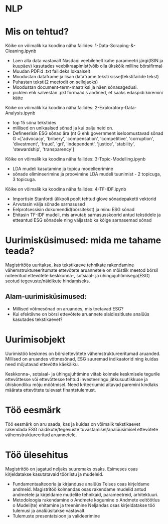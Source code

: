 # NLP

# Mis on tehtud?
Kõike on võimalik ka koodina näha failides: 1-Data-Scraping-&-Cleaning.ipynb
- Laen alla data vastavalt Nasdaqi veebilehelt kahe parameetri järgi(ISIN ja kuupäev) kasutades veebikraapimist(võib olla ükskõik milline börsifirma)
- Muudan PDFid .txt failideks lokaalselt
- Moodustan dataframe ja lisan dataframe teksti sisse(tekstifailide tekst)
- Puhastan teksti(2 meetodit on sellejaoks)
- Moodustan document-term-maatriksi ja näen sõnasagedusi.
- picklen ehk salvestan .pkl formaadis andmed, et saaks edaspidi kiiremini kätte

Kõike on võimalik ka koodina näha failides: 2-Exploratory-Data-Analysis.ipynb

- top 15 sõna tekstides
- millised on unikaalsed sõnad ja kui palju neid on.
- Defineerisin ESG sõnad ära (nt G ehk government iseloomustavad sõnad G =['advocacy', 'bribery', 'compensation', 'competitive', 'corruption', 'divestment', 'fraud', 'gri', 'independent', 'justice', 'stability', 'stewardship', 'transparency']

Kõike on võimalik ka koodina näha failides: 3-Topic-Modelling.ipynb

- LDA mudeli kasutamine ja topicu modelleerimine
- sõnade elimineerimine ja proovimine LDA mudeli tuunimist - 2 topicuga, 3 topicuga.

Kõike on võimalik ka koodina näha failides: 4-TF-IDF.ipynb

- Importisin Stanfordi ülikooli poolt tehtud glove sõnadepaketti vektorid
- Arvutasin välja sõnade sarnasused
- Eelprotsessisin dokumendid(börsitekst) ja minu ESG sõnad
- Ehitasin TF-IDF mudeli, mis arvutab sarnasusskoorid antud tekstidele ja etteantud ESG sõnadele ning väljastab ka kõige sarnasemad sõnad

# Uurimisküsimused: mida me tahame teada?
Magistritöös uuritakse, kas tekstikaeve tehnikate rakendamine vähemstruktureeritumate
ettevõtete aruannetele on mõistlik meetod börsil noteeritud ettevõtete keskkonna-,
sotsiaal- ja ühingujuhtimisega(ESG) seotud tegevuste/näidikute hindamiseks.
## Alam-uurimisküsimused:
- Millised võtmesõnad on aruandes, mis toetavad ESG?
- Kui efektiivne on börsi ettevõtete aruannete slaidiesitluste analüüs kasutades
tekstikaevet?
# Uurimisobjekt
Uurimistöö keskmes on börsiettevõtete vähemstruktureeritumad aruanded. Millised on
aruandes võtmesõnad, ESG suuremad indikaatorid ning kuidas need mõjutavad ettevõtte
käekäiku.

Keskkonna-, sotsiaal- ja ühingujuhtimine viitab kolmele keskmisele tegurile ettevõttesse või
ettevõttesse tehtud investeeringu jätkusuutlikkuse ja ühiskondliku mõju mõõtmisel. Need
kriteeriumid aitavad paremini kindlaks määrata ettevõtete tulevast finantstulemust.

# Töö eesmärk

Töö eesmärk on aru saada, kas ja kuidas on võimalik tekstikaevet rakendada ESG
näidikute/tegevuste tuvastamisel/analüüsimisel ettevõtete vähemstruktureeritud
aruannetele.

# Töö ülesehitus

Magistritöö on jagatud neljaks suuremaks osaks.
Esimeses osas kirjeldatakse kasutatavaid tööriistu ja mudeleid.
- Fundamentaalteooria ja kirjanduse analüüs
Teises osas kirjeldame andmeid.
Magistritöö kolmandas osas rakendame mudelid antud andmetele ja kirjeldame mudelite
tehnikaid, parameetreid, arhitektuuri.
- Metodoloogia rakendamine
o Andmete kogumine
o Andmete eeltöötlus
o Mudeli(te) ehitamine ja treenimine
Neljandas osas kirjeldatakse töö tulemusi ja analüüsitakse vastavalt.
- Tulemuste presentatsioon ja valideerimine 
